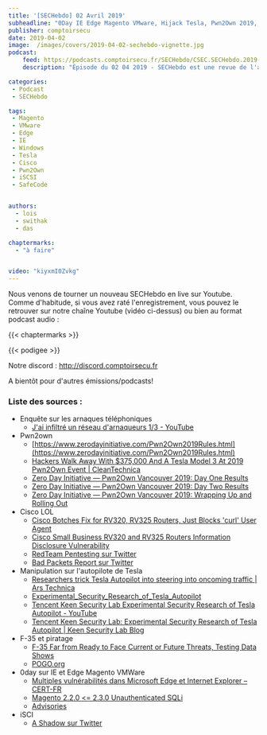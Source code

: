 ```yaml
---
title: '[SECHebdo] 02 Avril 2019'
subheadline: "0Day IE Edge Magento VMware, Hijack Tesla, Pwn2Own 2019, Vuln iSCSI, F-35 et piratage, Fail Cisco, SafeCode l'enquête, etc."
publisher: comptoirsecu
date: 2019-04-02
image:  /images/covers/2019-04-02-sechebdo-vignette.jpg
podcast:
    feed: https://podcasts.comptoirsecu.fr/SECHebdo/CSEC.SECHebdo.2019-04-02.mp3
    description: "Épisode du 02 04 2019 - SECHebdo est une revue de l'actualité cybersécurité réalisée en live sur Youtube, généralement le mardi soir."

categories:
 - Podcast
 - SECHebdo

tags:
 - Magento
 - VMware
 - Edge
 - IE
 - Windows
 - Tesla
 - Cisco
 - Pwn2Own
 - iSCSI
 - SafeCode


authors:
  - lois
  - swithak
  - das

chaptermarks:
  - "à faire"


video: "kiyxmI0Zvkg"
---
```


Nous venons de tourner un nouveau SECHebdo en live sur Youtube. Comme d'habitude, si vous avez raté l'enregistrement, vous pouvez le retrouver sur notre chaîne Youtube (vidéo ci-dessus) ou bien au format podcast audio :

{{< chaptermarks >}}

{{< podigee >}}

Notre discord : <http://discord.comptoirsecu.fr>

A bientôt pour d'autres émissions/podcasts!

### Liste des sources :

*  Enquête sur les arnaques téléphoniques
	* [J'ai infiltré un réseau d'arnaqueurs 1/3 - YouTube](https://www.youtube.com/watch?v=gbYdQOde6EU)
*  Pwn2own
	* [https://www.zerodayinitiative.com/Pwn2Own2019Rules.html](https://www.zerodayinitiative.com/Pwn2Own2019Rules.html)
	* [Hackers Walk Away With $375,000 And A Tesla Model 3 At 2019 Pwn2Own Event | CleanTechnica](https://cleantechnica.com/2019/03/25/hackers-walk-away-with-375000-and-a-tesla-model-3-at-2019-pwn2own-event/)
	* [Zero Day Initiative — Pwn2Own Vancouver 2019: Day One Results](https://www.zerodayinitiative.com/blog/2019/3/20/pwn2own-vancouver-2019-day-one-results)
	* [Zero Day Initiative — Pwn2Own Vancouver 2019: Day Two Results](https://www.zerodayinitiative.com/blog/2019/3/21/pwn2own-vancouver-2019-day-two-results)
	* [Zero Day Initiative — Pwn2Own Vancouver 2019: Wrapping Up and Rolling Out](https://www.zerodayinitiative.com/blog/2019/3/22/pwn2own-vancouver-2019-wrapping-up-and-rolling-out)
*  Cisco LOL
	* [Cisco Botches Fix for RV320, RV325 Routers, Just Blocks 'curl' User Agent](https://www.bleepingcomputer.com/news/security/cisco-botches-fix-for-rv320-rv325-routers-just-blocks-curl-user-agent/)
	* [Cisco Small Business RV320 and RV325 Routers Information Disclosure Vulnerability](https://tools.cisco.com/security/center/content/CiscoSecurityAdvisory/cisco-sa-20190123-rv-info)
	* [RedTeam Pentesting sur Twitter](https://twitter.com/RedTeamPT/status/1110843396657238016/photo/1)
	* [Bad Packets Report sur Twitter](https://twitter.com/bad_packets/status/1111193795364679680/photo/1)
*  Manipulation sur l'autopilote de Tesla
	* [Researchers trick Tesla Autopilot into steering into oncoming traffic | Ars Technica](https://arstechnica.com/information-technology/2019/04/researchers-trick-tesla-autopilot-into-steering-into-oncoming-traffic/)
	* [Experimental_Security_Research_of_Tesla_Autopilot](https://keenlab.tencent.com/en/whitepapers/Experimental_Security_Research_of_Tesla_Autopilot.pdf)
	* [Tencent Keen Security Lab Experimental Security Research of Tesla Autopilot - YouTube](https://www.youtube.com/watch?v=6QSsKy0I9LE)
	* [Tencent Keen Security Lab: Experimental Security Research of Tesla Autopilot | Keen Security Lab Blog](https://keenlab.tencent.com/en/2019/03/29/Tencent-Keen-Security-Lab-Experimental-Security-Research-of-Tesla-Autopilot/)
*  F-35 et piratage
	* [F-35 Far from Ready to Face Current or Future Threats, Testing Data Shows](https://www.pogo.org/investigation/2019/03/f-35-far-from-ready-to-face-current-or-future-threats)
	* [POGO.org](https://www.pogo.org/)
*  0day sur IE et Edge Magento VMWare
	* [Multiples vulnérabilités dans Microsoft Edge et Internet Explorer – CERT-FR](https://cert.ssi.gouv.fr/alerte/CERTFR-2019-ALE-004/)
	* [Magento 2.2.0 <= 2.3.0 Unauthenticated SQLi](https://www.ambionics.io/blog/magento-sqli)
	* [Advisories](https://www.vmware.com/security/advisories.html)
*  iSCI
	* [A Shadow sur Twitter](https://twitter.com/arealshadow/status/1112008901153705986)
